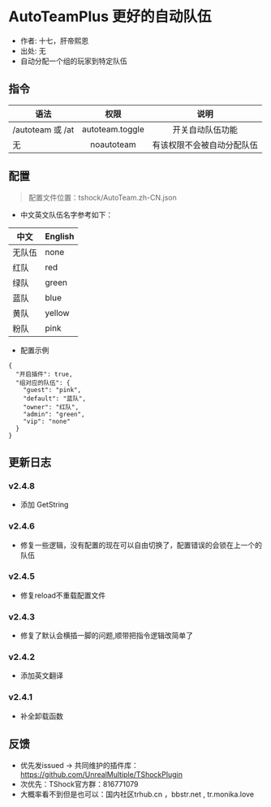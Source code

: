# AutoTeamPlus 更好的自动队伍

- 作者: 十七，肝帝熙恩
- 出处: 无
- 自动分配一个组的玩家到特定队伍


## 指令

| 语法              |       权限        |      说明       |
|-----------------|:---------------:|:-------------:|
| /autoteam 或 /at | autoteam.toggle |   开关自动队伍功能    |
| 无               |   noautoteam    | 有该权限不会被自动分配队伍 |

## 配置
> 配置文件位置：tshock/AutoTeam.zh-CN.json
- 中文英文队伍名字参考如下：

| 中文  | English |
|-----|---------|
| 无队伍 | none    |
| 红队  | red     |
| 绿队  | green   |
| 蓝队  | blue    |
| 黄队  | yellow  |
| 粉队  | pink    |

- 配置示例
```json5
{
  "开启插件": true, 
  "组对应的队伍": {
    "guest": "pink",
    "default": "蓝队",
    "owner": "红队",
    "admin": "green",
    "vip": "none"
  }
}
```

## 更新日志
### v2.4.8
- 添加 GetString
### v2.4.6
- 修复一些逻辑，没有配置的现在可以自由切换了，配置错误的会锁在上一个的队伍
### v2.4.5
- 修复reload不重载配置文件
### v2.4.3
- 修复了默认会横插一脚的问题,顺带把指令逻辑改简单了
### v2.4.2
- 添加英文翻译
### v2.4.1
- 补全卸载函数


## 反馈
- 优先发issued -> 共同维护的插件库：https://github.com/UnrealMultiple/TShockPlugin
- 次优先：TShock官方群：816771079
- 大概率看不到但是也可以：国内社区trhub.cn ，bbstr.net , tr.monika.love
